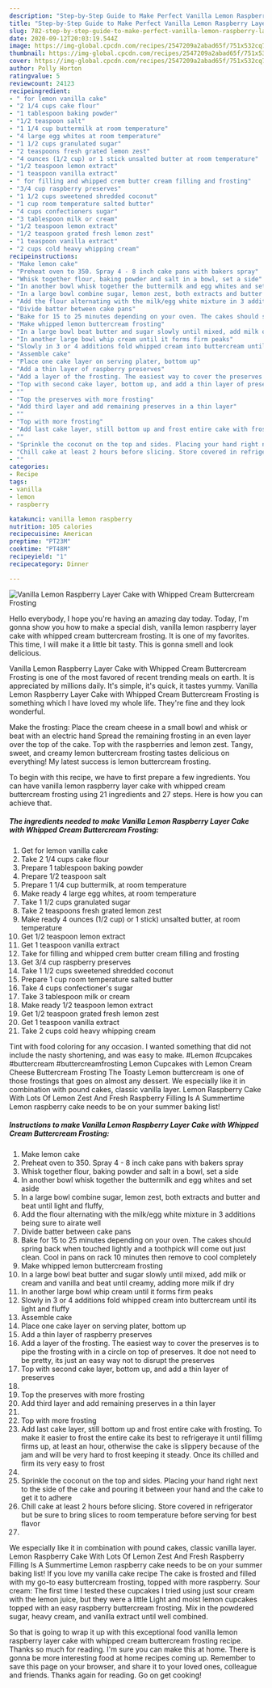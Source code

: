 ```yaml
---
description: "Step-by-Step Guide to Make Perfect Vanilla Lemon Raspberry Layer Cake with Whipped Cream Buttercream Frosting"
title: "Step-by-Step Guide to Make Perfect Vanilla Lemon Raspberry Layer Cake with Whipped Cream Buttercream Frosting"
slug: 782-step-by-step-guide-to-make-perfect-vanilla-lemon-raspberry-layer-cake-with-whipped-cream-buttercream-frosting
date: 2020-09-12T20:03:19.544Z
image: https://img-global.cpcdn.com/recipes/2547209a2abad65f/751x532cq70/vanilla-lemon-raspberry-layer-cake-with-whipped-cream-buttercream-frosting-recipe-main-photo.jpg
thumbnail: https://img-global.cpcdn.com/recipes/2547209a2abad65f/751x532cq70/vanilla-lemon-raspberry-layer-cake-with-whipped-cream-buttercream-frosting-recipe-main-photo.jpg
cover: https://img-global.cpcdn.com/recipes/2547209a2abad65f/751x532cq70/vanilla-lemon-raspberry-layer-cake-with-whipped-cream-buttercream-frosting-recipe-main-photo.jpg
author: Polly Horton
ratingvalue: 5
reviewcount: 24123
recipeingredient:
- " for lemon vanilla cake"
- "2 1/4 cups cake flour"
- "1 tablespoon baking powder"
- "1/2 teaspoon salt"
- "1 1/4 cup buttermilk at room temperature"
- "4 large egg whites at room temperature"
- "1 1/2 cups granulated sugar"
- "2 teaspoons fresh grated lemon zest"
- "4 ounces (1/2 cup) or 1 stick unsalted butter at room temperature"
- "1/2 teaspoon lemon extract"
- "1 teaspoon vanilla extract"
- " for filling and whipped crem butter cream filling and frosting"
- "3/4 cup raspberry preserves"
- "1 1/2 cups sweetened shredded coconut"
- "1 cup room temperature salted butter"
- "4 cups confectioners sugar"
- "3 tablespoon milk or cream"
- "1/2 teaspoon lemon extract"
- "1/2 teaspoon grated fresh lemon zest"
- "1 teaspoon vanilla extract"
- "2 cups cold heavy whipping cream"
recipeinstructions:
- "Make lemon cake"
- "Preheat oven to 350. Spray 4 - 8 inch cake pans with bakers spray"
- "Whisk together flour, baking powder and salt in a bowl, set a side"
- "In another bowl whisk together the buttermilk and egg whites and set aside"
- "In a large bowl combine sugar, lemon zest, both extracts and butter and beat until light and fluffy,"
- "Add the flour alternating with the milk/egg white mixture in 3 additions being sure to airate well"
- "Divide batter between cake pans"
- "Bake for 15 to 25 minutes depending on your oven. The cakes should spring back when touched lightly and a toothpick will come out just clean. Cool in pans on rack 10 minutes then remove to cool completely"
- "Make whipped lemon buttercream frosting"
- "In a large bowl beat butter and sugar slowly until mixed, add milk or cream and vanilla and beat until creamy, adding more milk if dry"
- "In another large bowl whip cream until it forms firm peaks"
- "Slowly in 3 or 4 additions fold whipped cream into buttercream until its light and fluffy"
- "Assemble cake"
- "Place one cake layer on serving plater, bottom up"
- "Add a thin layer of raspberry preserves"
- "Add a layer of the frosting. The easiest way to cover the preserves is to pipe the frosting with in a circle on top of preserves. It doe not need to be pretty, its just an easy way not to disrupt the preserves"
- "Top with second cake layer, bottom up, and add a thin layer of preserves"
- ""
- "Top the preserves with more frosting"
- "Add third layer and add remaining preserves in a thin layer"
- ""
- "Top with more frosting"
- "Add last cake layer, still bottom up and frost entire cake with frosting. To make it easier to frost the entire cake its best to refrigeraye it until fillimg firms up, at least an hour, otherwise the cake is slippery because of the jam and will be very hard to frost keeping it steady. Once its chilled and firm its very easy to frost"
- ""
- "Sprinkle the coconut on the top and sides. Placing your hand right next to the side of the cake and pouring it between your hand and the cake to get it to adhere"
- "Chill cake at least 2 hours before slicing. Store covered in refrigerator but be sure to bring slices to room temperature before serving for best flavor"
- ""
categories:
- Recipe
tags:
- vanilla
- lemon
- raspberry

katakunci: vanilla lemon raspberry 
nutrition: 105 calories
recipecuisine: American
preptime: "PT23M"
cooktime: "PT48M"
recipeyield: "1"
recipecategory: Dinner

---
```



![Vanilla Lemon Raspberry Layer Cake with Whipped Cream Buttercream Frosting](https://img-global.cpcdn.com/recipes/2547209a2abad65f/751x532cq70/vanilla-lemon-raspberry-layer-cake-with-whipped-cream-buttercream-frosting-recipe-main-photo.jpg)

Hello everybody, I hope you're having an amazing day today. Today, I'm gonna show you how to make a special dish, vanilla lemon raspberry layer cake with whipped cream buttercream frosting. It is one of my favorites. This time, I will make it a little bit tasty. This is gonna smell and look delicious.

Vanilla Lemon Raspberry Layer Cake with Whipped Cream Buttercream Frosting is one of the most favored of recent trending meals on earth. It is appreciated by millions daily. It's simple, it's quick, it tastes yummy. Vanilla Lemon Raspberry Layer Cake with Whipped Cream Buttercream Frosting is something which I have loved my whole life. They're fine and they look wonderful.

Make the frosting: Place the cream cheese in a small bowl and whisk or beat with an electric hand Spread the remaining frosting in an even layer over the top of the cake. Top with the raspberries and lemon zest. Tangy, sweet, and creamy lemon buttercream frosting tastes delicious on everything! My latest success is lemon buttercream frosting.


To begin with this recipe, we have to first prepare a few ingredients. You can have vanilla lemon raspberry layer cake with whipped cream buttercream frosting using 21 ingredients and 27 steps. Here is how you can achieve that.

<!--inarticleads1-->

##### The ingredients needed to make Vanilla Lemon Raspberry Layer Cake with Whipped Cream Buttercream Frosting:

1. Get  for lemon vanilla cake
1. Take 2 1/4 cups cake flour
1. Prepare 1 tablespoon baking powder
1. Prepare 1/2 teaspoon salt
1. Prepare 1 1/4 cup buttermilk, at room temperature
1. Make ready 4 large egg whites, at room temperature
1. Take 1 1/2 cups granulated sugar
1. Take 2 teaspoons fresh grated lemon zest
1. Make ready 4 ounces (1/2 cup) or 1 stick) unsalted butter, at room temperature
1. Get 1/2 teaspoon lemon extract
1. Get 1 teaspoon vanilla extract
1. Take  for filling and whipped crem butter cream filling and frosting
1. Get 3/4 cup raspberry preserves
1. Take 1 1/2 cups sweetened shredded coconut
1. Prepare 1 cup room temperature salted butter
1. Take 4 cups confectioner&#39;s sugar
1. Take 3 tablespoon milk or cream
1. Make ready 1/2 teaspoon lemon extract
1. Get 1/2 teaspoon grated fresh lemon zest
1. Get 1 teaspoon vanilla extract
1. Take 2 cups cold heavy whipping cream


Tint with food coloring for any occasion. I wanted something that did not include the nasty shortening, and was easy to make. #Lemon #cupcakes #buttercream #buttercreamfrosting Lemon Cupcakes with Lemon Cream Cheese Buttercream Frosting The Toasty Lemon buttercream is one of those frostings that goes on almost any dessert. We especially like it in combination with pound cakes, classic vanilla layer. Lemon Raspberry Cake With Lots Of Lemon Zest And Fresh Raspberry Filling Is A Summertime Lemon raspberry cake needs to be on your summer baking list! 

<!--inarticleads2-->

##### Instructions to make Vanilla Lemon Raspberry Layer Cake with Whipped Cream Buttercream Frosting:

1. Make lemon cake
1. Preheat oven to 350. Spray 4 - 8 inch cake pans with bakers spray
1. Whisk together flour, baking powder and salt in a bowl, set a side
1. In another bowl whisk together the buttermilk and egg whites and set aside
1. In a large bowl combine sugar, lemon zest, both extracts and butter and beat until light and fluffy,
1. Add the flour alternating with the milk/egg white mixture in 3 additions being sure to airate well
1. Divide batter between cake pans
1. Bake for 15 to 25 minutes depending on your oven. The cakes should spring back when touched lightly and a toothpick will come out just clean. Cool in pans on rack 10 minutes then remove to cool completely
1. Make whipped lemon buttercream frosting
1. In a large bowl beat butter and sugar slowly until mixed, add milk or cream and vanilla and beat until creamy, adding more milk if dry
1. In another large bowl whip cream until it forms firm peaks
1. Slowly in 3 or 4 additions fold whipped cream into buttercream until its light and fluffy
1. Assemble cake
1. Place one cake layer on serving plater, bottom up
1. Add a thin layer of raspberry preserves
1. Add a layer of the frosting. The easiest way to cover the preserves is to pipe the frosting with in a circle on top of preserves. It doe not need to be pretty, its just an easy way not to disrupt the preserves
1. Top with second cake layer, bottom up, and add a thin layer of preserves
1. 
1. Top the preserves with more frosting
1. Add third layer and add remaining preserves in a thin layer
1. 
1. Top with more frosting
1. Add last cake layer, still bottom up and frost entire cake with frosting. To make it easier to frost the entire cake its best to refrigeraye it until fillimg firms up, at least an hour, otherwise the cake is slippery because of the jam and will be very hard to frost keeping it steady. Once its chilled and firm its very easy to frost
1. 
1. Sprinkle the coconut on the top and sides. Placing your hand right next to the side of the cake and pouring it between your hand and the cake to get it to adhere
1. Chill cake at least 2 hours before slicing. Store covered in refrigerator but be sure to bring slices to room temperature before serving for best flavor
1. 


We especially like it in combination with pound cakes, classic vanilla layer. Lemon Raspberry Cake With Lots Of Lemon Zest And Fresh Raspberry Filling Is A Summertime Lemon raspberry cake needs to be on your summer baking list! If you love my vanilla cake recipe The cake is frosted and filled with my go-to easy buttercream frosting, topped with more raspberry. Sour cream: The first time I tested these cupcakes I tried using just sour cream with the lemon juice, but they were a little Light and moist lemon cupcakes topped with an easy raspberry buttercream frosting. Mix in the powdered sugar, heavy cream, and vanilla extract until well combined. 

So that is going to wrap it up with this exceptional food vanilla lemon raspberry layer cake with whipped cream buttercream frosting recipe. Thanks so much for reading. I'm sure you can make this at home. There is gonna be more interesting food at home recipes coming up. Remember to save this page on your browser, and share it to your loved ones, colleague and friends. Thanks again for reading. Go on get cooking!
